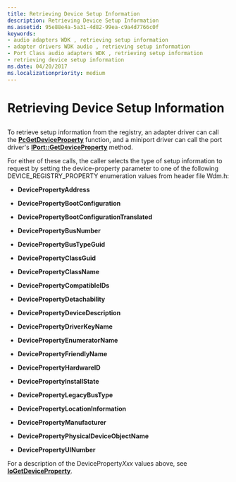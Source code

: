 ```yaml
---
title: Retrieving Device Setup Information
description: Retrieving Device Setup Information
ms.assetid: 95e88e4a-5a31-4d82-99ea-c9a4d7766c0f
keywords:
- audio adapters WDK , retrieving setup information
- adapter drivers WDK audio , retrieving setup information
- Port Class audio adapters WDK , retrieving setup information
- retrieving device setup information
ms.date: 04/20/2017
ms.localizationpriority: medium
---
```


# Retrieving Device Setup Information


## <span id="retrieving_device_setup_information"></span><span id="RETRIEVING_DEVICE_SETUP_INFORMATION"></span>


To retrieve setup information from the registry, an adapter driver can call the [**PcGetDeviceProperty**](https://msdn.microsoft.com/library/windows/hardware/ff537701) function, and a miniport driver can call the port driver's [**IPort::GetDeviceProperty**](https://msdn.microsoft.com/library/windows/hardware/ff536941) method.

For either of these calls, the caller selects the type of setup information to request by setting the device-property parameter to one of the following DEVICE\_REGISTRY\_PROPERTY enumeration values from header file Wdm.h:

-   **DevicePropertyAddress**

-   **DevicePropertyBootConfiguration**

-   **DevicePropertyBootConfigurationTranslated**

-   **DevicePropertyBusNumber**

-   **DevicePropertyBusTypeGuid**

-   **DevicePropertyClassGuid**

-   **DevicePropertyClassName**

-   **DevicePropertyCompatibleIDs**

-   **DevicePropertyDetachability**

-   **DevicePropertyDeviceDescription**

-   **DevicePropertyDriverKeyName**

-   **DevicePropertyEnumeratorName**

-   **DevicePropertyFriendlyName**

-   **DevicePropertyHardwareID**

-   **DevicePropertyInstallState**

-   **DevicePropertyLegacyBusType**

-   **DevicePropertyLocationInformation**

-   **DevicePropertyManufacturer**

-   **DevicePropertyPhysicalDeviceObjectName**

-   **DevicePropertyUINumber**

For a description of the DeviceProperty*Xxx* values above, see [**IoGetDeviceProperty**](https://msdn.microsoft.com/library/windows/hardware/ff549203).

 

 




